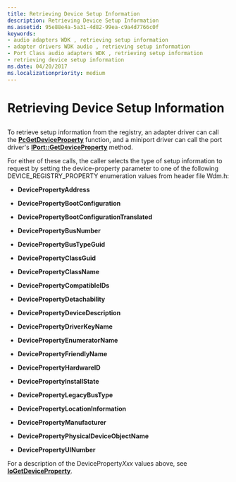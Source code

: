 ```yaml
---
title: Retrieving Device Setup Information
description: Retrieving Device Setup Information
ms.assetid: 95e88e4a-5a31-4d82-99ea-c9a4d7766c0f
keywords:
- audio adapters WDK , retrieving setup information
- adapter drivers WDK audio , retrieving setup information
- Port Class audio adapters WDK , retrieving setup information
- retrieving device setup information
ms.date: 04/20/2017
ms.localizationpriority: medium
---
```


# Retrieving Device Setup Information


## <span id="retrieving_device_setup_information"></span><span id="RETRIEVING_DEVICE_SETUP_INFORMATION"></span>


To retrieve setup information from the registry, an adapter driver can call the [**PcGetDeviceProperty**](https://msdn.microsoft.com/library/windows/hardware/ff537701) function, and a miniport driver can call the port driver's [**IPort::GetDeviceProperty**](https://msdn.microsoft.com/library/windows/hardware/ff536941) method.

For either of these calls, the caller selects the type of setup information to request by setting the device-property parameter to one of the following DEVICE\_REGISTRY\_PROPERTY enumeration values from header file Wdm.h:

-   **DevicePropertyAddress**

-   **DevicePropertyBootConfiguration**

-   **DevicePropertyBootConfigurationTranslated**

-   **DevicePropertyBusNumber**

-   **DevicePropertyBusTypeGuid**

-   **DevicePropertyClassGuid**

-   **DevicePropertyClassName**

-   **DevicePropertyCompatibleIDs**

-   **DevicePropertyDetachability**

-   **DevicePropertyDeviceDescription**

-   **DevicePropertyDriverKeyName**

-   **DevicePropertyEnumeratorName**

-   **DevicePropertyFriendlyName**

-   **DevicePropertyHardwareID**

-   **DevicePropertyInstallState**

-   **DevicePropertyLegacyBusType**

-   **DevicePropertyLocationInformation**

-   **DevicePropertyManufacturer**

-   **DevicePropertyPhysicalDeviceObjectName**

-   **DevicePropertyUINumber**

For a description of the DeviceProperty*Xxx* values above, see [**IoGetDeviceProperty**](https://msdn.microsoft.com/library/windows/hardware/ff549203).

 

 




